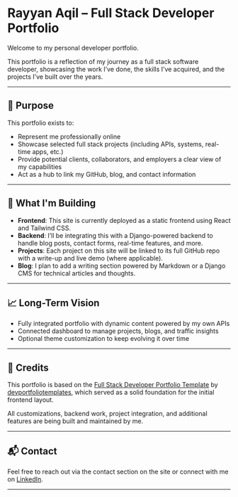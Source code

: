 # Rayyan Aqil – Full Stack Developer Portfolio

Welcome to my personal developer portfolio.

This portfolio is a reflection of my journey as a full stack software developer, showcasing the work I’ve done, the skills I’ve acquired, and the projects I’ve built over the years.

---

## 🎯 Purpose

This portfolio exists to:

- Represent me professionally online
- Showcase selected full stack projects (including APIs, systems, real-time apps, etc.)
- Provide potential clients, collaborators, and employers a clear view of my capabilities
- Act as a hub to link my GitHub, blog, and contact information

---

## 🔧 What I'm Building

- **Frontend**: This site is currently deployed as a static frontend using React and Tailwind CSS.
- **Backend**: I’ll be integrating this with a Django-powered backend to handle blog posts, contact forms, real-time features, and more.
- **Projects**: Each project on this site will be linked to its full GitHub repo with a write-up and live demo (where applicable).
- **Blog**: I plan to add a writing section powered by Markdown or a Django CMS for technical articles and thoughts.

---

## 📈 Long-Term Vision

- Fully integrated portfolio with dynamic content powered by my own APIs
- Connected dashboard to manage projects, blogs, and traffic insights
- Optional theme customization to keep evolving it over time

---

## 🤝 Credits

This portfolio is based on the [Full Stack Developer Portfolio Template](https://www.devportfoliotemplates.com/portfolio-templates/full-stack-developer) by [devportfoliotemplates](https://github.com/devportfoliotemplates), which served as a solid foundation for the initial frontend layout.

All customizations, backend work, project integration, and additional features are being built and maintained by me.

---

## 📬 Contact

Feel free to reach out via the contact section on the site or connect with me on [LinkedIn](https://www.linkedin.com/in/rayyan-aqil-4a1a95195/).

---
